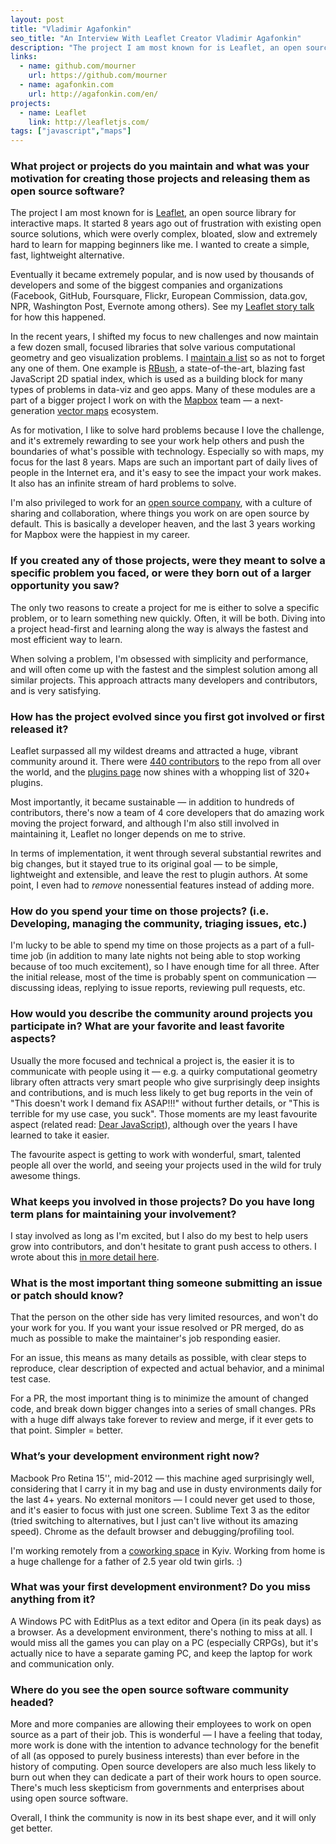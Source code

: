 ```yaml
---
layout: post
title: "Vladimir Agafonkin"
seo_title: "An Interview With Leaflet Creator Vladimir Agafonkin"
description: "The project I am most known for is Leaflet, an open source library for interactive maps."
links:
  - name: github.com/mourner
    url: https://github.com/mourner
  - name: agafonkin.com
    url: http://agafonkin.com/en/
projects:
  - name: Leaflet
    link: http://leafletjs.com/
tags: ["javascript","maps"]
---
```


### What project or projects do you maintain and what was your motivation for creating those projects and releasing them as open source software?

The project I am most known for is [Leaflet](http://leafletjs.com/), an open source library for interactive maps. It started 8 years ago out of frustration with existing open source solutions, which were overly complex, bloated, slow and extremely hard to learn for mapping beginners like me. I wanted to create a simple, fast, lightweight alternative.

Eventually it became extremely popular, and is now used by thousands of developers and some of the biggest companies and organizations (Facebook, GitHub, Foursquare, Flickr, European Commission, data.gov, NPR, Washington Post, Evernote among others). See my [Leaflet story talk](https://www.youtube.com/watch?v=NLbyHffKQuU) for how this happened.

In the recent years, I shifted my focus to new challenges and now maintain a few dozen small, focused libraries that solve various computational geometry and geo visualization problems. I [maintain a list](https://github.com/mourner/projects) so as not to forget any one of them. One example is [RBush](https://github.com/mourner/rbush), a state-of-the-art, blazing fast JavaScript 2D spatial index, which is used as a building block for many types of problems in data-viz and geo apps. Many of these modules are a part of a bigger project I work on with the [Mapbox](https://www.mapbox.com/maps/) team — a next-generation [vector maps](https://www.mapbox.com/maps/) ecosystem.

As for motivation, I like to solve hard problems because I love the challenge, and it's extremely rewarding to see your work help others and push the boundaries of what's possible with technology. Especially so with maps, my focus for the last 8 years. Maps are such an important part of daily lives of people in the Internet era, and it's easy to see the impact your work makes. It also has an infinite stream of hard problems to solve.

I'm also privileged to work for an [open source company](https://www.mapbox.com/about/open/), with a culture of sharing and collaboration, where things you work on are open source by default. This is basically a developer heaven, and the last 3 years working for Mapbox were the happiest in my career.

### If you created any of those projects, were they meant to solve a specific problem you faced, or were they born out of a larger opportunity you saw?

The only two reasons to create a project for me is either to solve a specific problem, or to learn something new quickly. Often, it will be both. Diving into a project head-first and learning along the way is always the fastest and most efficient way to learn.

When solving a problem, I'm obsessed with simplicity and performance, and will often come up with the fastest and the simplest solution among all similar projects. This approach attracts many developers and contributors, and is very satisfying.

### How has the project evolved since you first got involved or first released it?

Leaflet surpassed all my wildest dreams and attracted a huge, vibrant community around it. There were [440 contributors](https://github.com/Leaflet/Leaflet/graphs/contributors) to the repo from all over the world, and the [plugins page](http://leafletjs.com/plugins.html) now shines with a whopping list of 320+ plugins.

Most importantly, it became sustainable — in addition to hundreds of contributors, there's now a team of 4 core developers that do amazing work moving the project forward, and although I'm also still involved in maintaining it, Leaflet no longer depends on me to strive.

In terms of implementation, it went through several substantial rewrites and big changes, but it stayed true to its original goal — to be simple, lightweight and extensible, and leave the rest to plugin authors. At some point, I even had to _remove_ nonessential features instead of adding more.

### How do you spend your time on those projects? (i.e. Developing, managing the community, triaging issues, etc.)

I'm lucky to be able to spend my time on those projects as a part of a full-time job (in addition to many late nights not being able to stop working because of too much excitement), so I have enough time for all three. After the initial release, most of the time is probably spent on communication — discussing ideas, replying to issue reports, reviewing pull requests, etc.

### How would you describe the community around projects you participate in? What are your favorite and least favorite aspects?

Usually the more focused and technical a project is, the easier it is to communicate with people using it — e.g. a quirky computational geometry library often attracts very smart people who give surprisingly deep insights and contributions, and is much less likely to get bug reports in the vein of "This doesn't work I demand fix ASAP!!!" without further details, or "This is terrible for my use case, you suck". Those moments are my least favourite aspect (related read: [Dear JavaScript](https://medium.com/@thejameskyle/dear-javascript-7e14ffcae36c#.3iw990pcl)), although over the years I have learned to take it easier.

The favourite aspect is getting to work with wonderful, smart, talented people all over the world, and seeing your projects used in the wild for truly awesome things.

### What keeps you involved in those projects? Do you have long term plans for maintaining your involvement?

I stay involved as long as I'm excited, but I also do my best to help users grow into contributors, and don't hesitate to grant push access to others. I wrote about this [in more detail here](https://medium.com/@agafonkin/agree-with-all-the-points-thanks-for-sharing-this-22742cf4fb2).

### What is the most important thing someone submitting an issue or patch should know?

That the person on the other side has very limited resources, and won't do your work for you. If you want your issue resolved or PR merged, do as much as possible to make the maintainer's job responding easier.

For an issue, this means as many details as possible, with clear steps to reproduce, clear description of expected and actual behavior, and a minimal test case.

For a PR, the most important thing is to minimize the amount of changed code, and break down bigger changes into a series of small changes. PRs with a huge diff always take forever to review and merge, if it ever gets to that point. Simpler = better.

### What’s your development environment right now?

Macbook Pro Retina 15'', mid-2012 — this machine aged surprisingly well, considering that I carry it in my bag and use in dusty environments daily for the last 4+ years. No external monitors — I could never get used to those, and it's easier to focus with just one screen. Sublime Text 3 as the editor (tried switching to alternatives, but I just can't live without its amazing speed). Chrome as the default browser and debugging/profiling tool.

I'm working remotely from a [coworking space](https://www.instagram.com/p/BC708wXR7eQ/?taken-by=mournerv) in Kyiv. Working from home is a huge challenge for a father of 2.5 year old twin girls. :)

### What was your first development environment? Do you miss anything from it?

A Windows PC with EditPlus as a text editor and Opera (in its peak days) as a browser. As a development environment, there's nothing to miss at all. I would miss all the games you can play on a PC (especially CRPGs), but it's actually nice to have a separate gaming PC, and keep the laptop for work and communication only.

### Where do you see the open source software community headed?

More and more companies are allowing their employees to work on open source as a part of their job. This is wonderful — I have a feeling that today, more work is done with the intention to advance technology for the benefit of all (as opposed to purely business interests) than ever before in the history of computing. Open source developers are also much less likely to burn out when they can dedicate a part of their work hours to open source. There's much less skepticism from governments and enterprises about using open source software.

Overall, I think the community is now in its best shape ever, and it will only get better.
